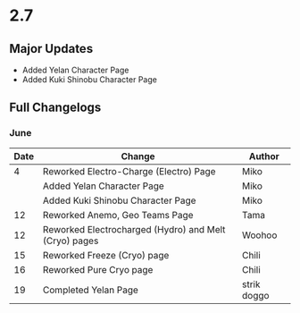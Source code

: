 # 2.7

## Major Updates

* Added Yelan Character Page
* Added Kuki Shinobu Character Page

## Full Changelogs

### June

| Date | Change                                                | Author      |
| ---- | ----------------------------------------------------- | ----------- |
| 4    | Reworked Electro-Charge (Electro) Page                | Miko        |
|      | Added Yelan Character Page                            | Miko        |
|      | Added Kuki Shinobu Character Page                     | Miko        |
| 12   | Reworked Anemo, Geo Teams Page                        | Tama        |
| 12   | Reworked Electrocharged (Hydro) and Melt (Cryo) pages | Woohoo      |
| 15   | Reworked Freeze (Cryo) page                           | Chili       |
| 16   | Reworked Pure Cryo page                               | Chili       |
| 19   | Completed Yelan Page                                  | strik doggo |
